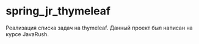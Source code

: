 # spring_jr_thymeleaf
Реализация списка задач на thymeleaf. Данный проект был написан на курсе JavaRush.

